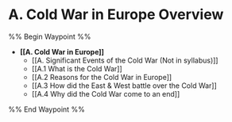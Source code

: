 # A. Cold War in Europe Overview
%% Begin Waypoint %%
- **[[A. Cold War in Europe]]**
	- [[A. Significant Events of the Cold War (Not in syllabus)]]
	- [[A.1 What is the Cold War]]
	- [[A.2 Reasons for the Cold War in Europe]]
	- [[A.3 How did the East & West battle over the Cold War]]
	- [[A.4 Why did the Cold War come to an end]]

%% End Waypoint %%
